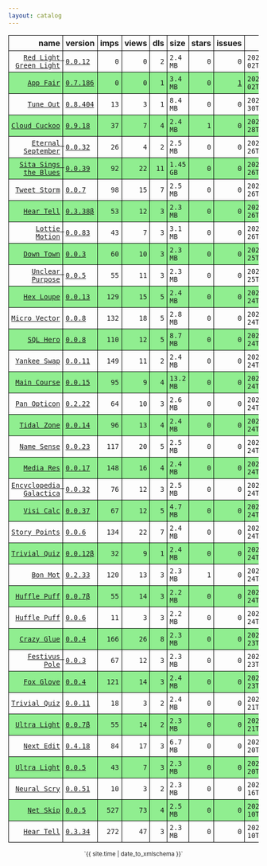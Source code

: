 ```yaml
---
layout: catalog
---
```


<style>
table {
    border-collapse: collapse;
}

td, th {
    border: 1px solid black;
    white-space: nowrap;
}

th, td {
    padding: 5px;
}

tr:nth-child(even) {
    background-color: Lightgreen;
}
</style>

| name | version | imps | views | dls | size | stars | issues | date | category |
| ---: | :------ | ---: | ----: | --: | :--- | -----:| -----: | ---- | :------- |
| [`Red Light Green Light`](https://Red-Light-Green-Light.github.io/App/) | [``0.0.12``](https://github.com/Red-Light-Green-Light/App/releases/0.0.12) | `0` | `0` | `2` | `2.4 MB` | `0` | `0` | `2022-02-02T02:04:48Z` | [`developer-tools`](https://github.com/topics/appfair-developer-tools)  |
| [`App Fair`](https://App-Fair.github.io/App/) | [``0.7.186``](https://github.com/App-Fair/App/releases/0.7.186) | `0` | `0` | `1` | `3.4 MB` | `0` | [``1``](https://github.com/App-Fair/App/issues) | `2022-02-02T02:04:38Z` | [`utilities`](https://github.com/topics/appfair-utilities)  |
| [`Tune Out`](https://Tune-Out.github.io/App/) | [``0.8.404``](https://github.com/Tune-Out/App/releases/0.8.404) | `13` | `3` | `1` | `8.4 MB` | `0` | `0` | `2022-01-30T23:11:36Z` | [`music`](https://github.com/topics/appfair-music)  |
| [`Cloud Cuckoo`](https://Cloud-Cuckoo.github.io/App/) | [``0.9.18``](https://github.com/Cloud-Cuckoo/App/releases/0.9.18) | `37` | `7` | `4` | `2.4 MB` | `1` | `0` | `2022-01-28T00:23:27Z` | [`games`](https://github.com/topics/appfair-games)  |
| [`Eternal September`](https://Eternal-September.github.io/App/) | [``0.0.32``](https://github.com/Eternal-September/App/releases/0.0.32) | `26` | `4` | `2` | `2.5 MB` | `0` | `0` | `2022-01-26T22:20:37Z` | [`education`](https://github.com/topics/appfair-education)  |
| [`Sita Sings the Blues`](https://Sita-Sings-the-Blues.github.io/App/) | [``0.0.39``](https://github.com/Sita-Sings-the-Blues/App/releases/0.0.39) | `92` | `22` | `11` | `1.45 GB` | `0` | `0` | `2022-01-26T22:14:31Z` | [`video`](https://github.com/topics/appfair-video)  |
| [`Tweet Storm`](https://Tweet-Storm.github.io/App/) | [``0.0.7``](https://github.com/Tweet-Storm/App/releases/0.0.7) | `98` | `15` | `7` | `2.5 MB` | `0` | `0` | `2022-01-26T22:14:00Z` | [`social-networking`](https://github.com/topics/appfair-social-networking)  |
| [`Hear Tell`](https://Hear-Tell.github.io/App/) | [``0.3.38β``](https://github.com/Hear-Tell/App/releases/0.3.38) | `53` | `12` | `3` | `2.3 MB` | `0` | `0` | `2022-01-26T22:12:32Z` | [`healthcare-fitness`](https://github.com/topics/appfair-healthcare-fitness)  |
| [`Lottie Motion`](https://Lottie-Motion.github.io/App/) | [``0.0.83``](https://github.com/Lottie-Motion/App/releases/0.0.83) | `43` | `7` | `3` | `3.1 MB` | `0` | `0` | `2022-01-26T12:24:38Z` | [`developer-tools`](https://github.com/topics/appfair-developer-tools)  |
| [`Down Town`](https://Down-Town.github.io/App/) | [``0.0.3``](https://github.com/Down-Town/App/releases/0.0.3) | `60` | `10` | `3` | `2.3 MB` | `0` | `0` | `2022-01-25T00:49:11Z` | [`travel`](https://github.com/topics/appfair-travel)  |
| [`Unclear Purpose`](https://Unclear-Purpose.github.io/App/) | [``0.0.5``](https://github.com/Unclear-Purpose/App/releases/0.0.5) | `55` | `11` | `3` | `2.3 MB` | `0` | `0` | `2022-01-25T00:48:27Z` | [`finance`](https://github.com/topics/appfair-finance)  |
| [`Hex Loupe`](https://Hex-Loupe.github.io/App/) | [``0.0.13``](https://github.com/Hex-Loupe/App/releases/0.0.13) | `129` | `15` | `5` | `2.4 MB` | `0` | `0` | `2022-01-24T23:39:49Z` | [`developer-tools`](https://github.com/topics/appfair-developer-tools)  |
| [`Micro Vector`](https://Micro-Vector.github.io/App/) | [``0.0.8``](https://github.com/Micro-Vector/App/releases/0.0.8) | `132` | `18` | `5` | `2.8 MB` | `0` | `0` | `2022-01-24T23:35:02Z` | [`graphics-design`](https://github.com/topics/appfair-graphics-design)  |
| [`SQL Hero`](https://SQL-Hero.github.io/App/) | [``0.0.8``](https://github.com/SQL-Hero/App/releases/0.0.8) | `110` | `12` | `5` | `8.7 MB` | `0` | `0` | `2022-01-24T23:34:42Z` | [`developer-tools`](https://github.com/topics/appfair-developer-tools)  |
| [`Yankee Swap`](https://Yankee-Swap.github.io/App/) | [``0.0.11``](https://github.com/Yankee-Swap/App/releases/0.0.11) | `149` | `11` | `2` | `2.4 MB` | `0` | `0` | `2022-01-24T14:24:10Z` | [`social-networking`](https://github.com/topics/appfair-social-networking)  |
| [`Main Course`](https://Main-Course.github.io/App/) | [``0.0.15``](https://github.com/Main-Course/App/releases/0.0.15) | `95` | `9` | `4` | `13.2 MB` | `0` | `0` | `2022-01-24T14:09:10Z` | [`education`](https://github.com/topics/appfair-education)  |
| [`Pan Opticon`](https://Pan-Opticon.github.io/App/) | [``0.2.22``](https://github.com/Pan-Opticon/App/releases/0.2.22) | `64` | `10` | `3` | `2.6 MB` | `0` | `0` | `2022-01-24T11:51:13Z` | [`sports`](https://github.com/topics/appfair-sports)  |
| [`Tidal Zone`](https://Tidal-Zone.github.io/App/) | [``0.0.14``](https://github.com/Tidal-Zone/App/releases/0.0.14) | `96` | `13` | `4` | `2.4 MB` | `0` | `0` | `2022-01-24T05:28:32Z` | [`weather`](https://github.com/topics/appfair-weather)  |
| [`Name Sense`](https://Name-Sense.github.io/App/) | [``0.0.23``](https://github.com/Name-Sense/App/releases/0.0.23) | `117` | `20` | `5` | `2.5 MB` | `0` | `0` | `2022-01-24T04:09:31Z` | [`education`](https://github.com/topics/appfair-education)  |
| [`Media Res`](https://Media-Res.github.io/App/) | [``0.0.17``](https://github.com/Media-Res/App/releases/0.0.17) | `148` | `16` | `4` | `2.4 MB` | `0` | `0` | `2022-01-24T04:09:17Z` | [`lifestyle`](https://github.com/topics/appfair-lifestyle)  |
| [`Encyclopedia Galactica`](https://Encyclopedia-Galactica.github.io/App/) | [``0.0.32``](https://github.com/Encyclopedia-Galactica/App/releases/0.0.32) | `76` | `12` | `3` | `2.5 MB` | `0` | `0` | `2022-01-24T02:35:43Z` | [`reference`](https://github.com/topics/appfair-reference)  |
| [`Visi Calc`](https://Visi-Calc.github.io/App/) | [``0.0.37``](https://github.com/Visi-Calc/App/releases/0.0.37) | `67` | `12` | `5` | `4.7 MB` | `0` | `0` | `2022-01-24T01:59:51Z` | [`business`](https://github.com/topics/appfair-business)  |
| [`Story Points`](https://Story-Points.github.io/App/) | [``0.0.6``](https://github.com/Story-Points/App/releases/0.0.6) | `134` | `22` | `7` | `2.4 MB` | `0` | `0` | `2022-01-24T01:59:22Z` | [`developer-tools`](https://github.com/topics/appfair-developer-tools)  |
| [`Trivial Quiz`](https://Trivial-Quiz.github.io/App/) | [``0.0.12β``](https://github.com/Trivial-Quiz/App/releases/0.0.12) | `32` | `9` | `1` | `2.4 MB` | `0` | `0` | `2022-01-24T01:55:09Z` | [`games`](https://github.com/topics/appfair-games)  |
| [`Bon Mot`](https://Bon-Mot.github.io/App/) | [``0.2.33``](https://github.com/Bon-Mot/App/releases/0.2.33) | `120` | `13` | `3` | `2.3 MB` | `1` | `0` | `2022-01-24T01:55:01Z` | [`reference`](https://github.com/topics/appfair-reference)  |
| [`Huffle Puff`](https://Huffle-Puff.github.io/App/) | [``0.0.7β``](https://github.com/Huffle-Puff/App/releases/0.0.7) | `55` | `14` | `3` | `2.2 MB` | `0` | `0` | `2022-01-24T01:54:53Z` | [`entertainment`](https://github.com/topics/appfair-entertainment)  |
| [`Huffle Puff`](https://Huffle-Puff.github.io/App/) | [``0.0.6``](https://github.com/Huffle-Puff/App/releases/0.0.6) | `11` | `3` | `3` | `2.2 MB` | `0` | `0` | `2022-01-24T00:46:51Z` | [`entertainment`](https://github.com/topics/appfair-entertainment)  |
| [`Crazy Glue`](https://Crazy-Glue.github.io/App/) | [``0.0.4``](https://github.com/Crazy-Glue/App/releases/0.0.4) | `166` | `26` | `8` | `2.3 MB` | `0` | `0` | `2022-01-23T23:13:56Z` | [`graphics-design`](https://github.com/topics/appfair-graphics-design)  |
| [`Festivus Pole`](https://Festivus-Pole.github.io/App/) | [``0.0.3``](https://github.com/Festivus-Pole/App/releases/0.0.3) | `67` | `12` | `3` | `2.3 MB` | `0` | `0` | `2022-01-23T23:13:54Z` | [`entertainment`](https://github.com/topics/appfair-entertainment)  |
| [`Fox Glove`](https://Fox-Glove.github.io/App/) | [``0.0.4``](https://github.com/Fox-Glove/App/releases/0.0.4) | `121` | `14` | `3` | `2.4 MB` | `0` | `0` | `2022-01-23T23:13:52Z` | [`utilities`](https://github.com/topics/appfair-utilities)  |
| [`Trivial Quiz`](https://Trivial-Quiz.github.io/App/) | [``0.0.11``](https://github.com/Trivial-Quiz/App/releases/0.0.11) | `18` | `3` | `2` | `2.4 MB` | `0` | `0` | `2022-01-21T14:55:04Z` | [`games`](https://github.com/topics/appfair-games)  |
| [`Ultra Light`](https://Ultra-Light.github.io/App/) | [``0.0.7β``](https://github.com/Ultra-Light/App/releases/0.0.7) | `55` | `14` | `2` | `2.3 MB` | `0` | `0` | `2022-01-21T14:04:24Z` | [`news`](https://github.com/topics/appfair-news)  |
| [`Next Edit`](https://Next-Edit.github.io/App/) | [``0.4.18``](https://github.com/Next-Edit/App/releases/0.4.18) | `84` | `17` | `3` | `6.7 MB` | `0` | `0` | `2022-01-20T03:44:49Z` | [`productivity`](https://github.com/topics/appfair-productivity)  |
| [`Ultra Light`](https://Ultra-Light.github.io/App/) | [``0.0.5``](https://github.com/Ultra-Light/App/releases/0.0.5) | `43` | `7` | `3` | `2.3 MB` | `0` | `0` | `2022-01-20T03:44:45Z` | [`news`](https://github.com/topics/appfair-news)  |
| [`Neural Scry`](https://Neural-Scry.github.io/App/) | [``0.0.51``](https://github.com/Neural-Scry/App/releases/0.0.51) | `10` | `3` | `2` | `2.3 MB` | `0` | `0` | `2022-01-16T15:48:12Z` | [`medical`](https://github.com/topics/appfair-medical)  |
| [`Net Skip`](https://Net-Skip.github.io/App/) | [``0.0.5``](https://github.com/Net-Skip/App/releases/0.0.5) | `527` | `73` | `4` | `2.5 MB` | `0` | `0` | `2022-01-10T00:38:53Z` | [`productivity`](https://github.com/topics/appfair-productivity)  |
| [`Hear Tell`](https://Hear-Tell.github.io/App/) | [``0.3.34``](https://github.com/Hear-Tell/App/releases/0.3.34) | `272` | `47` | `3` | `2.3 MB` | `0` | `0` | `2022-01-10T00:38:44Z` | [`healthcare-fitness`](https://github.com/topics/appfair-healthcare-fitness)  |

<center><small>`{{ site.time | date_to_xmlschema }}`</small></center>
